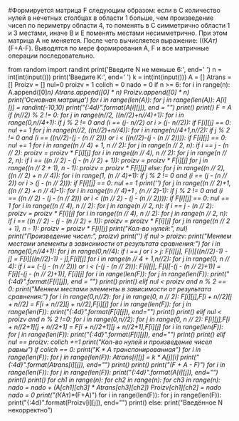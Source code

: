 #Формируется матрица F следующим образом: если в С количество нулей в нечетных столбцах в области 1 больше, чем произведение чисел по периметру области 4, то поменять в С симметрично области 1 и 3 местами, иначе В и Е поменять местами несимметрично. При этом матрица А не меняется. После чего вычисляется выражение: ((К*Aт)*(F+А-F). Выводятся по мере формирования А, F и все матричные операции последовательно.

from random import randint
print('Введите N не меньше 6:', end=' ')
n = int(int(input()))
print('Введите K:', end=' ')
k = int(int(input()))
A = []
Atrans = []
Proizv = []
nul=0
proizv = 1
colich = 0
nado = 0
if n >= 6:
    for i in range(n):
        A.append([0]*n)
        Atrans.append([0] * n)
        Proizv.append([0] * n)
    print('Основная матрица')
    for i in range(len(A)):
        for j in range(len(A)):
            A[i][j] = randint(-10,10)
            print("{:4d}".format(A[i][j]), end = "")
        print()
    print()
    F = A
    if (n//2) % 2 != 0:
        for j in range(n//2, ((n//2)+n//4)+1):
            for i in range(0,n//4+1):
                if j % 2 != 0 and (i == (j- n//2) or i > (j- n//2)):
                    if F[i][j] == 0:
                        nul += 1
        for j in range(n//2, ((n//2)+n//4)):
            for i in range(n//4+1,n//2):
                if j % 2 != 0 and (i == ((n//2)-(j - (n // 2))) or i < ((n//2)-(j - (n // 2)))):
                    if F[i][j] == 0:
                        nul += 1
        for i in range((n // 4) + 1, n // 2):
            for j in range(n // 2, n):
                if i == j - (n // 2):
                    proizv = proizv * F[i][j]
        for i in range((n // 4), n // 2):
            for j in range(n // 2, n):
                if i == ((n // 2) - (j - (n // 2) + 1)):
                    proizv = proizv * F[i][j]
        for j in range((n // 2 + 1), n - 1):
            proizv = proizv * F[i][j]
    else:
        for j in range((n // 2), ((n // 2) + n // 4)):
            for i in range(1, (n // 4)+1):
                if j % 2 != 0 and (i == (j - (n // 2)) or i > (j - (n // 2))):
                    if F[i][j] == 0:
                        nul += 1
        print('')
        for j in range((n // 2)+1, ((n // 2) + n // 4)-1):
            for i in range((n // 4)+1 , (n // 2)-1):
                if j % 2 != 0 and (i == ((n // 2) - (j - (n // 2))) or i < ((n // 2) - (j - (n // 2)))):
                    if F[i][j] == 0:
                        nul += 1
        for i in range((n // 4), n // 2):
            for j in range(n // 2, n):
                if i == j - (n // 2):
                    proizv = proizv * F[i][j]
        for i in range((n // 4), n // 2):
            for j in range(n // 2, n):
                if i == ((n // 2) - (j - (n // 2) + 1)):
                    proizv = proizv * F[i][j]
        for j in range((n // 2 + 1), n - 1):
            proizv = proizv * F[i][j]
    print("Кол-во нулей:", nul)
    print("Произведение чисел:", proizv)
    print('')
    if nul > proizv:
        print("Меняем местами элементы в зависимости от результата сравнения:")
        for i in range(0,n//4+1):
            for j in range(0,n//4):
                if i == j or i > j:
                    F[i][j], F[i][((n//2)-1) - j] = F[i][((n//2)-1) - j],F[i][j]
        for i in range(n // 4 + 1,n//2):
            for j in range(0, n // 4):
                if i == (-(j - (n // 2))) or i < (-(j - (n // 2))):
                    F[i][j], F[i][-(j - (n // 2)+1)] = F[i][-(j - (n // 2)+1)], F[i][j]
        for i in range(len(F)):
            for j in range(len(F)):
                print("{:4d}".format(F[i][j]), end = "")
            print()
        print()
    elif nul < proizv and n % 2 == 0:
        print("Меняем местами элементы в зависимости от результата сравнения:")
        for i in range(0,n//2):
            for j in range(0, n // 2):
                F[i][j],F[i + n//2][j + n//2] = F[i + n//2][j + n//2],F[i][j]
        for i in range(len(F)):
            for j in range(len(F)):
                print("{:4d}".format(F[i][j]), end="")
            print()
        print()
    elif nul < proizv and n % 2 !=0:
        for i in range(0,n//2):
            for j in range(0, n // 2):
                F[i][j],F[i + n//2+1][j + n//2+1] = F[i + n//2+1][j + n//2+1],F[i][j]
        for i in range(len(F)):
            for j in range(len(F)):
                print("{:4d}".format(F[i][j]), end="")
            print()
        print()
    elif nul == proizv:
        colich +=1
        print("Кол-во нулей и произведение чисел равны")
    if colich == 0:
        print("K * A транспонированная")
        for i in range(len(F)):
            for j in range(len(F)):
                Atrans[i][j] = k * A[j][i]
                print("{:4d}".format(Atrans[i][j]), end="")
            print()
        print()
        print("(F + A - F)")
        for i in range(len(F)):
            for j in range(len(F)):
                print("{:4d}".format(A[i][j]), end="")
            print()
        print()
        for ch1 in range(n):
            for ch2 in range(n):
                for ch3 in range(n):
                    nado = nado + (A[ch1][ch3] * Atrans[ch3][ch2])
                Proizv[ch1][ch2] = nado
                nado = 0
        print("(К*Aт)*(F+А)")
        for i in range(len(F)):
            for j in range(len(F)):
                print("{:4d}".format(Proizv[i][j]), end="")
            print()
else:
    print("Введённое N некорректно")
